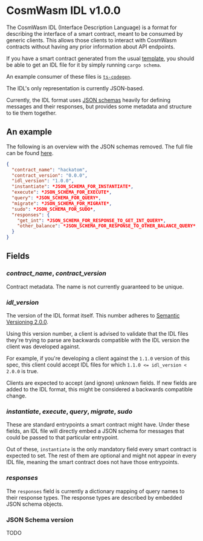 # CosmWasm IDL v1.0.0

The CosmWasm IDL (Interface Description Language) is a format for describing the
interface of a smart contract, meant to be consumed by generic clients. This
allows those clients to interact with CosmWasm contracts without having any
prior information about API endpoints.

If you have a smart contract generated from the usual
[template](https://github.com/CosmWasm/cw-template), you should be able to get
an IDL file for it by simply running `cargo schema`.

An example consumer of these files is
[`ts-codegen`](https://github.com/CosmWasm/ts-codegen).

The IDL's only representation is currently JSON-based.

Currently, the IDL format uses [JSON schemas](https://json-schema.org/) heavily
for defining messages and their responses, but provides some metadata and
structure to tie them together.

## An example

The following is an overview with the JSON schemas removed. The full file can be
found
[here](https://github.com/CosmWasm/cosmwasm/blob/v1.5.3/contracts/hackatom/schema/hackatom.json).

```json
{
  "contract_name": "hackatom",
  "contract_version": "0.0.0",
  "idl_version": "1.0.0",
  "instantiate": *JSON_SCHEMA_FOR_INSTANTIATE*,
  "execute": *JSON_SCHEMA_FOR_EXECUTE*,
  "query": *JSON_SCHEMA_FOR_QUERY*,
  "migrate": *JSON_SCHEMA_FOR_MIGRATE*,
  "sudo": *JSON_SCHEMA_FOR_SUDO*,
  "responses": {
    "get_int": *JSON_SCHEMA_FOR_RESPONSE_TO_GET_INT_QUERY*,
    "other_balance": *JSON_SCHEMA_FOR_RESPONSE_TO_OTHER_BALANCE_QUERY*,
  }
}
```

## Fields

### _contract_name_, _contract_version_

Contract metadata. The name is not currently guaranteed to be unique.

### _idl_version_

The version of the IDL format itself. This number adheres to
[Semantic Versioning 2.0.0](https://semver.org/spec/v2.0.0.html).

Using this version number, a client is advised to validate that the IDL files
they're trying to parse are backwards compatible with the IDL version the client
was developed against.

For example, if you're developing a client against the `1.1.0` version of this
spec, this client could accept IDL files for which
`1.1.0 <= idl_version < 2.0.0` is true.

Clients are expected to accept (and ignore) unknown fields. If new fields are
added to the IDL format, this might be considered a backwards compatible change.

### _instantiate_, _execute_, _query_, _migrate_, _sudo_

These are standard entrypoints a smart contract might have. Under these fields,
an IDL file will directly embed a JSON schema for messages that could be passed
to that particular entrypoint.

Out of these, `instantiate` is the only mandatory field every smart contract is
expected to set. The rest of them are optional and might not appear in every IDL
file, meaning the smart contract does not have those entrypoints.

### _responses_

The `responses` field is currently a dictionary mapping of query names to their
response types. The response types are described by embedded JSON schema
objects.

### JSON Schema version

TODO
